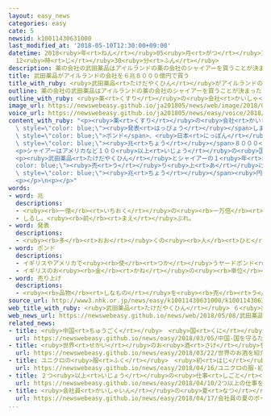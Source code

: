 ```yaml
---
layout: easy_news
categories: easy
cate: 5
newsid: k10011430631000
last_modified_at: '2018-05-10T12:30:00+09:00'
datetime: 2018<ruby>年<rt>ねん</rt></ruby>05<ruby>月<rt>がつ</rt></ruby>10<ruby>日<rt>にち</rt></ruby>
  12<ruby>時<rt>じ</rt></ruby>30<ruby>分<rt>ふん</rt></ruby>
description: 薬の会社の武田薬品はアイルランドの薬の会社のシャイアーを買うことが決まったと発表しました。
title: 武田薬品がアイルランドの会社を６兆８０００億円で買う
title_with_ruby: <ruby>武田薬品<rt>たけだやくひん</rt></ruby>がアイルランドの<ruby>会社<rt>かいしゃ</rt></ruby>を６<ruby>兆<rt>ちょう</rt></ruby>８０００<ruby>億<rt>おく</rt></ruby><ruby>円<rt>えん</rt></ruby>で<ruby>買<rt>か</rt></ruby>う
outline: 薬の会社の武田薬品はアイルランドの薬の会社のシャイアーを買うことが決まったと発表しました。
outline_with_ruby: <ruby>薬<rt>くすり</rt></ruby>の<ruby>会社<rt>かいしゃ</rt></ruby>の<ruby>武田薬品<rt>たけだやくひん</rt></ruby>はアイルランドの<ruby>薬<rt>くすり</rt></ruby>の<ruby>会社<rt>かいしゃ</rt></ruby>のシャイアーを<ruby>買<rt>か</rt></ruby>うことが<ruby>決<rt>き</rt></ruby>まったと<ruby>発表<rt>はっぴょう</rt></ruby>しました。
image_url: https://newswebeasy.github.io/ja201805/news/web/image/2018/05/08/K10011430631_1805081519_1805081530_01_02.jpg
voice_url: https://newswebeasy.github.io/ja201805/news/easy/voice/2018/05/10/k10011430631000.mp4
content_with_ruby: "<p><ruby>薬<rt>くすり</rt></ruby>の<ruby>会社<rt>かいしゃ</rt></ruby>の<ruby>武田薬品<rt>たけだやくひん</rt></ruby>はアイルランドの<ruby>薬<rt>くすり</rt></ruby>の<ruby>会社<rt>かいしゃ</rt></ruby>のシャイアーを<ruby>買<rt>か</rt></ruby>うことが<ruby>決<rt>き</rt></ruby>まったと<span\
  \ style=\"color: blue;\"><ruby>発表<rt>はっぴょう</rt></ruby></span>しました。シャイアーを<ruby>買<rt>か</rt></ruby>うために<ruby>払<rt>はら</rt></ruby>うお<ruby>金<rt>かね</rt></ruby>は４６０<ruby>億<rt>おく</rt></ruby><span\
  \ style=\"color: blue;\">ポンド</span>、<ruby>日本<rt>にっぽん</rt></ruby>のお<ruby>金<rt>かね</rt></ruby>で６<span\
  \ style=\"color: blue;\"><ruby>兆<rt>ちょう</rt></ruby></span>８０００<ruby>億<rt>おく</rt></ruby><ruby>円<rt>えん</rt></ruby>ぐらいです。<ruby>日本<rt>にっぽん</rt></ruby>の<ruby>会社<rt>かいしゃ</rt></ruby>が<ruby>外国<rt>がいこく</rt></ruby>の<ruby>会社<rt>かいしゃ</rt></ruby>を<ruby>買<rt>か</rt></ruby>うときのお<ruby>金<rt>かね</rt></ruby>では<ruby>今<rt>いま</rt></ruby>まででいちばん<ruby>高<rt>たか</rt></ruby>くなります。</p>\n\
  <p>シャイアーはアメリカなど１００<ruby>以上<rt>いじょう</rt></ruby>の<ruby>国<rt>くに</rt></ruby>で<ruby>薬<rt>くすり</rt></ruby>を<ruby>売<rt>う</rt></ruby>っています。<ruby>武田薬品<rt>たけだやくひん</rt></ruby>はアメリカで<ruby>今<rt>いま</rt></ruby>よりたくさん<ruby>薬<rt>くすり</rt></ruby>を<ruby>売<rt>う</rt></ruby>りたいと<ruby>考<rt>かんが</rt></ruby>えています。</p>\n\
  <p><ruby>武田薬品<rt>たけだやくひん</rt></ruby>とシャイアーの１<ruby>年<rt>ねん</rt></ruby>の<span style=\"\
  color: blue;\"><ruby>売<rt>う</rt></ruby>り<ruby>上<rt>あ</rt></ruby>げ</span>を<ruby>足<rt>た</rt></ruby>すと３<span\
  \ style=\"color: blue;\"><ruby>兆<rt>ちょう</rt></ruby></span><ruby>円<rt>えん</rt></ruby><ruby>以上<rt>いじょう</rt></ruby>です。<ruby>世界<rt>せかい</rt></ruby>の<ruby>薬<rt>くすり</rt></ruby>の<ruby>会社<rt>かいしゃ</rt></ruby>で１０<ruby>番<rt>ばん</rt></ruby><ruby>以内<rt>いない</rt></ruby>の<ruby>大<rt>おお</rt></ruby>きな<ruby>会社<rt>かいしゃ</rt></ruby>になります。</p>\n\
  <p></p>\n<p></p>"
words:
- word: 兆
  descriptions:
  - <ruby><rb>一億</rb><rt>いちおく</rt></ruby>の<ruby><rb>一万倍</rb><rt>いちまんばい</rt></ruby>。
  - しるし。<ruby><rb>前</rb><rt>まえ</rt></ruby>ぶれ。
- word: 発表
  descriptions:
  - <ruby><rb>多</rb><rt>おお</rt></ruby>くの<ruby><rb>人</rb><rt>ひと</rt></ruby>に<ruby><rb>広</rb><rt>ひろ</rt></ruby>く<ruby><rb>知</rb><rt>し</rt></ruby>らせること。
- word: ポンド
  descriptions:
  - イギリスやアメリカで<ruby><rb>使</rb><rt>つか</rt></ruby>うヤードポンド<ruby><rb>法</rb><rt>ほう</rt></ruby>で、<ruby><rb>重</rb><rt>おも</rt></ruby>さの<ruby><rb>単位</rb><rt>たんい</rt></ruby>の<ruby><rb>一</rb><rt>ひと</rt></ruby>つ。１ポンドは、<ruby><rb>約</rb><rt>やく</rt></ruby>４５４グラム。
  - イギリスのお<ruby><rb>金</rb><rt>かね</rt></ruby>の<ruby><rb>単位</rb><rt>たんい</rt></ruby>。１ポンドは１００ペンス。
- word: 売り上げ
  descriptions:
  - <ruby><rb>品物</rb><rt>しなもの</rt></ruby>を<ruby><rb>売</rb><rt>う</rt></ruby>って<ruby><rb>得</rb><rt>え</rt></ruby>たお<ruby><rb>金</rb><rt>かね</rt></ruby>。
source_url: http://www3.nhk.or.jp/news/easy/k10011430631000/k10011430631000.html
web_title_with_ruby: <ruby>武田薬品<rt>たけだやくひん</rt></ruby> ６<ruby>兆<rt>ちょう</rt></ruby>8000<ruby>億円<rt>おくえん</rt></ruby>で<ruby>シャイアー<rt>しゃいあー</rt></ruby><ruby>買収<rt>ばいしゅう</rt></ruby><ruby>合意<rt>ごうい</rt></ruby>
web_news_url: https://newswebeasy.github.io/news/web/2018/05/08/武田薬品-6兆8000億円でシャイアー買収合意
related_news:
- title: <ruby>中国<rt>ちゅうごく</rt></ruby>　<ruby>国<rt>くに</rt></ruby>を<ruby>守<rt>まも</rt></ruby>るために<ruby>使<rt>つか</rt></ruby>うお<ruby>金<rt>かね</rt></ruby>は<ruby>去年<rt>きょねん</rt></ruby>より８％<ruby>増<rt>ふ</rt></ruby>える
  url: https://newswebeasy.github.io/news/easy/2018/03/05/中国-国を守るために使うお金は去年より8増える
- title: <ruby>世界<rt>せかい</rt></ruby>のお<ruby>酒<rt>さけ</rt></ruby>を<ruby>紹介<rt>しょうかい</rt></ruby>するイベント　<ruby>日本酒<rt>にほんしゅ</rt></ruby>も<ruby>紹介<rt>しょうかい</rt></ruby>
  url: https://newswebeasy.github.io/news/easy/2018/03/22/世界のお酒を紹介するイベント-日本酒も紹介
- title: ユニクロの<ruby>服<rt>ふく</rt></ruby>　<ruby>初<rt>はじ</rt></ruby>めて<ruby>日本<rt>にっぽん</rt></ruby>より<ruby>外国<rt>がいこく</rt></ruby>でたくさん<ruby>売<rt>う</rt></ruby>れた
  url: https://newswebeasy.github.io/news/easy/2018/04/16/ユニクロの服-初めて日本より外国でたくさん売れた
- title: ２つ<ruby>以上<rt>いじょう</rt></ruby>の<ruby>仕事<rt>しごと</rt></ruby>をしている<ruby>人<rt>ひと</rt></ruby>が<ruby>増<rt>ふ</rt></ruby>えている
  url: https://newswebeasy.github.io/news/easy/2018/04/10/2つ以上の仕事をしている人が増えている
- title: <ruby>会社員<rt>かいしゃいん</rt></ruby>の<ruby>夏<rt>なつ</rt></ruby>のボーナスが３<ruby>年<rt>ねん</rt></ruby><ruby>続<rt>つづ</rt></ruby>けて<ruby>増<rt>ふ</rt></ruby>えそう
  url: https://newswebeasy.github.io/news/easy/2018/04/17/会社員の夏のボーナスが3年続けて増えそう
...
```

